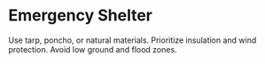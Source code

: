 # Emergency Shelter

Use tarp, poncho, or natural materials. Prioritize insulation and wind protection. Avoid low ground and flood zones.
